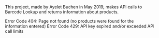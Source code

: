 This project, made by Ayelet Buchen in May 2019, makes API calls to Barcode Lookup and returns information about
products.

Error Code 404: Page not found (no products were found for the information entered)
Error Code 429: API key expired and/or exceeded API call limits